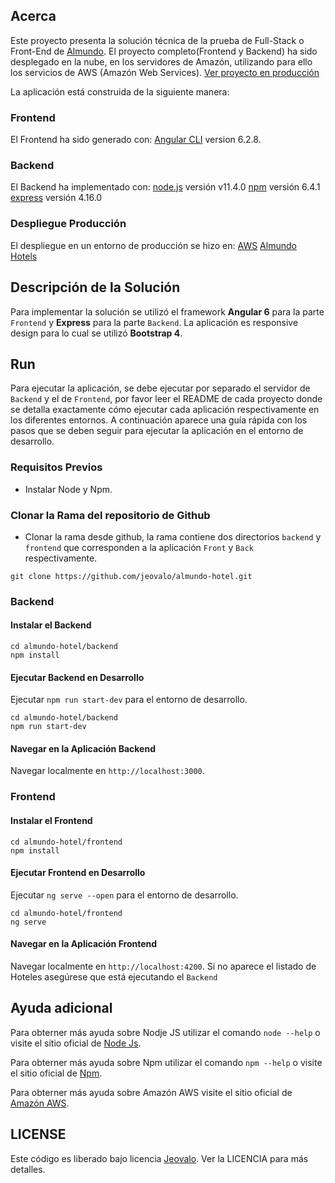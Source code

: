 ## Acerca
Este proyecto presenta la solución técnica de la prueba de Full-Stack o Front-End de [Almundo](https://almundo.com.co/).
El proyecto completo(Frontend y Backend) ha sido desplegado en la nube, en los servidores de Amazón, utilizando para ello los servicios de AWS (Amazón Web Services). 
[Ver proyecto en producción](https://hotels.almundo.jeovalo.com/)

La aplicación está construida de la siguiente manera:

### Frontend
El Frontend ha sido generado con:
[Angular CLI](https://github.com/angular/angular-cli) version 6.2.8.

### Backend
El Backend ha implementado con:
[node.js](https://nodejs.org/es/) versión v11.4.0
[npm](https://www.npmjs.com/) versión 6.4.1
[express](http://expressjs.com/) versión 4.16.0

### Despliegue Producción
El despliegue en un entorno de producción se hizo en:
[AWS](https://aws.amazon.com/)
[Almundo Hotels](https://hotels.almundo.jeovalo.com/)

## Descripción de la Solución
Para implementar la solución se utilizó el framework **Angular 6** para la parte `Frontend` y **Express** para la parte `Backend`. 
La aplicación es responsive design para lo cual se utilizó **Bootstrap 4**.

## Run
Para ejecutar la aplicación,  se debe ejecutar por separado el servidor de `Backend` y el de `Frontend`, por favor leer el README de cada proyecto donde se
detalla exactamente cómo ejecutar cada aplicación respectivamente en los diferentes entornos.
A continuación aparece una guía rápida con los pasos que se deben seguir para ejecutar la aplicación en el entorno de desarrollo.

### Requisitos Previos
- Instalar Node y Npm.

### Clonar la Rama del repositorio de Github
- Clonar la rama desde github, la rama contiene dos directorios `backend` y `frontend`  que corresponden a la aplicación `Front` y `Back` respectivamente.

```
git clone https://github.com/jeovalo/almundo-hotel.git

```

### Backend

#### Instalar el Backend

```
cd almundo-hotel/backend
npm install
```

#### Ejecutar Backend en Desarrollo
Ejecutar `npm run start-dev` para el entorno de desarrollo. 

```
cd almundo-hotel/backend
npm run start-dev
```

#### Navegar en la Aplicación Backend
Navegar localmente en `http://localhost:3000`.


### Frontend

#### Instalar el Frontend

```
cd almundo-hotel/frontend
npm install
```

#### Ejecutar Frontend en Desarrollo
Ejecutar `ng serve --open` para el entorno de desarrollo.

```
cd almundo-hotel/frontend
ng serve
```

#### Navegar en la Aplicación Frontend
Navegar localmente en `http://localhost:4200`.
Si no aparece el listado de Hoteles asegúrese que está ejecutando el `Backend`

## Ayuda adicional
Para obterner más ayuda sobre Nodje JS utilizar el comando `node --help` o visite el sitio oficial de 
[Node Js](https://nodejs.org/es/).

Para obterner más ayuda sobre Npm utilizar el comando `npm --help` o visite el sitio oficial de 
[Npm](https://www.npmjs.com/).

Para obterner más ayuda sobre Amazón AWS visite el sitio oficial de  [Amazón AWS](https://aws.amazon.com).


## LICENSE

Este código es liberado bajo licencia [Jeovalo](https://www.jeovalo.com). Ver la LICENCIA para más detalles.
